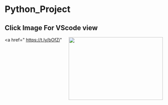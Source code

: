 # Python_Project

<h2>Click Image For VScode view</h2>

<a href=" https://t.ly/bOfZi" <img align="right" src="https://nodebb.org/wp-content/uploads/2022/02/nyan-cat.gif" alt="" height="200" width="300"></a>
